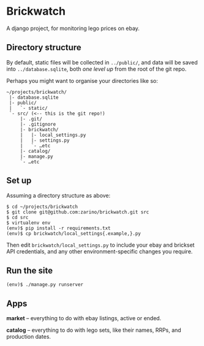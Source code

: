 # Brickwatch

A django project, for monitoring lego prices on ebay.

## Directory structure

By default, static files will be collected in `../public/`, and data will be saved into `../database.sqlite`, both *one level up* from the root of the git repo.

Perhaps you might want to organise your directories like so:

    ~/projects/brickwatch/
     |- database.sqlite
     |- public/
     |   `- static/
     `- src/ (<-- this is the git repo!)
         |- .git/
         |- .gitignore
         |- brickwatch/
         |   |- local_settings.py
         |   |- settings.py
         |   `- …etc
         |- catalog/
         |- manage.py
         `- …etc

## Set up

Assuming a directory structure as above:

    $ cd ~/projects/brickwatch
    $ git clone git@github.com:zarino/brickwatch.git src
    $ cd src
    $ virtualenv env
    (env)$ pip install -r requirements.txt
    (env)$ cp brickwatch/local_settings{.example,}.py

Then edit `brickwatch/local_settings.py` to include your ebay and brickset API credentials, and any other environment-specific changes you require.

## Run the site

    (env)$ ./manage.py runserver

## Apps

**market** – everything to do with ebay listings, active or ended.

**catalog** – everything to do with lego sets, like their names, RRPs, and production dates.
